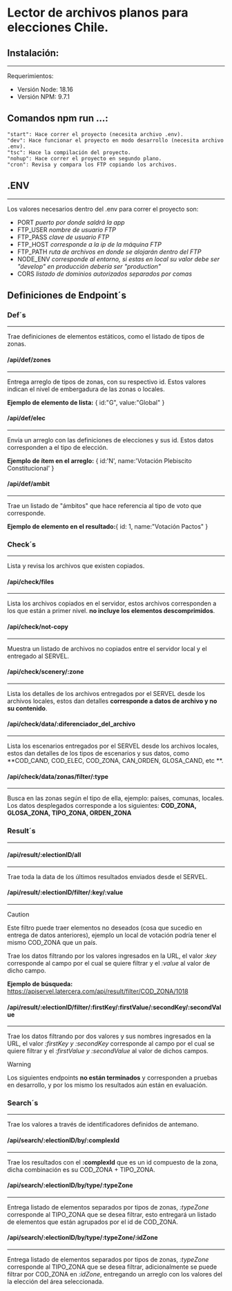 # Lector de archivos planos para elecciones Chile.

## Instalación:
----
Requerimientos:
- Versión Node: 18.16
- Versión NPM: 9.7.1

## Comandos npm run ...:
    "start": Hace correr el proyecto (necesita archivo .env).
    "dev": Hace funcionar el proyecto en modo desarrollo (necesita archivo .env).
    "tsc": Hace la compilación del proyecto.
    "nohup": Hace correr el proyecto en segundo plano.
    "cron": Revisa y compara los FTP copiando los archivos.

## .ENV
----
Los valores necesarios dentro del .env para correr el proyecto son:
- PORT *puerto por donde saldrá la app*
- FTP_USER *nombre de usuario FTP*
- FTP_PASS *clave de usuario FTP*
- FTP_HOST *corresponde a la ip de la máquina FTP*
- FTP_PATH *ruta de archivos en donde se alojarán dentro del FTP*
- NODE_ENV *corresponde al entorno, si estas en local su valor debe ser "develop" en producción debería ser "production"*
- CORS *listado de dominios autorizados separados por comas*



## Definiciones de Endpoint´s

### Def´s
----
Trae definiciones de elementos estáticos, como el listado de tipos de zonas.

#### /api/def/zones
----
Entrega arreglo de tipos de zonas, con su respectivo id. Estos valores indican el nivel de embergadura de las zonas o locales.

**Ejemplo de elemento de lista:** { id:"G", value:"Global" }

#### /api/def/elec
----
Envía un arreglo con las definiciones de elecciones y sus id. Estos datos corresponden a el tipo de elección.

**Ejemplo de ítem en el arreglo:** { id:'N', name:'Votación Plebiscito Constitucional' }

#### /api/def/ambit
----
Trae un listado de "ámbitos" que hace referencia al tipo de voto que corresponde.

**Ejemplo de elemento en el resultado:**{ id: 1, name:"Votación Pactos" }


### Check´s
----
Lista y revisa los archivos que existen copiados.

#### /api/check/files
----
Lista los archivos copiados en el servidor, estos archivos corresponden a los que están a primer nivel. **no incluye los elementos descomprimidos**.

#### /api/check/not-copy
----
Muestra un listado de archivos no copiados entre el servidor local y el entregado al SERVEL.

#### /api/check/scenery/:zone
----
Lista los detalles de los archivos entregados por el SERVEL desde los archivos locales, estos dan detalles **corresponde a datos de archivo y no su contenido**.

#### /api/check/data/:diferenciador_del_archivo
----
Lista los escenarios entregados por el SERVEL desde los archivos locales, estos dan detalles de los tipos de escenarios y sus datos, como **COD_CAND, COD_ELEC, COD_ZONA, CAN_ORDEN, GLOSA_CAND, etc **.

#### /api/check/data/zonas/filter/:type
----
Busca en las zonas según el tipo de ella, ejemplo: países, comunas, locales. Los datos desplegados corresponde a los siguientes: **COD_ZONA, GLOSA_ZONA, TIPO_ZONA, ORDEN_ZONA**


### Result´s
----
#### /api/result/:electionID/all
----
Trae toda la data de los últimos resultados enviados desde el SERVEL.

#### /api/result/:electionID/filter/:key/:value
----
>[!CAUTION]
>Este filtro puede traer elementos no deseados (cosa que sucedio en entrega de datos anteriores), ejemplo un local de votación podría tener el mismo COD_ZONA que un país.

Trae los datos filtrando por los valores ingresados en la URL, el valor *:key* 
corresponde al campo por el cual se quiere filtrar y el *:value* al valor de dicho campo.

**Ejemplo de búsqueda:** https://apiservel.latercera.com/api/result/filter/COD_ZONA/1018

#### /api/result/:electionID/filter/:firstKey/:firstValue/:secondKey/:secondValue
----
Trae los datos filtrando por dos valores y sus nombres ingresados en la URL, el valor *:firstKey y :secondKey* corresponde al campo por el cual se quiere filtrar y el *:firstValue y :secondValue* al valor de dichos campos.

>[!WARNING] 
>Los siguientes endpoints **no están terminados** y corresponden a pruebas en desarrollo, y por los mismo los resultados aún están en evaluación.

### Search´s
----
Trae los valores a través de identificadores definidos de antemano.

#### /api/search/:electionID/by/:complexId
----
Trae los resultados con el **:complexId** que es un id compuesto de la zona, dicha combinación es su COD_ZONA + TIPO_ZONA.

#### /api/search/:electionID/by/type/:typeZone
----
Entrega listado de elementos separados por tipos de zonas, *:typeZone* corresponde al TIPO_ZONA que se desea filtrar, esto entregará un listado de elementos que están agrupados por el id de COD_ZONA.

#### /api/search/:electionID/by/type/:typeZone/:idZone
----
Entrega listado de elementos separados por tipos de zonas, *:typeZone* corresponde al TIPO_ZONA que se desea filtrar, adicionalmente se puede filtrar por COD_ZONA en *:idZone*, entregando un arreglo con los valores del la elección del área seleccionada.
